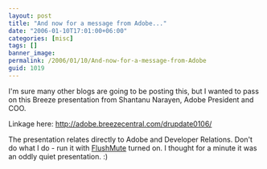 ```yaml
---
layout: post
title: "And now for a message from Adobe..."
date: "2006-01-10T17:01:00+06:00"
categories: [misc]
tags: []
banner_image: 
permalink: /2006/01/10/And-now-for-a-message-from-Adobe
guid: 1019
---
```


I'm sure many other blogs are going to be posting this, but I wanted to pass on this Breeze presentation from Shantanu Narayen, Adobe President and COO. 

Linkage here: <a href="http://adobe.breezecentral.com/drupdate0106/">http://adobe.breezecentral.com/drupdate0106/</a>

The presentation relates directly to Adobe and Developer Relations. Don't do what I do - run it with <a href="http://www.indev.no/">FlushMute</a> turned on. I thought for a minute it was an oddly quiet presentation. :)